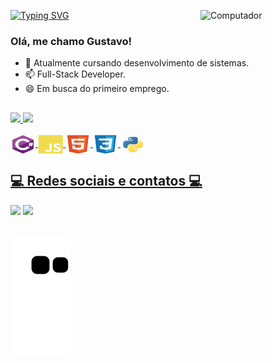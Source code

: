 

[![Typing SVG](https://readme-typing-svg.demolab.com?font=Fira+Code&size=30&duration=4000&width=630&lines=Ol%C3%A1+dev%2C+seja+bem-vindo(a)!;Saiba+mais+sobre+mim+aqui+ツ)](https://git.io/typing-svg)
<img align="right" src="[https://i.pinimg.com/originals/4f/d0/c0/4fd0c049c173c9beb5a0101a84deb6f9.gif](https://www.google.com/url?sa=i&url=https%3A%2F%2Fgifer.com%2Fen%2F4I9G&psig=AOvVaw3EJ0E-RejNJj5zvpnUq9gD&ust=1691171032180000&source=images&cd=vfe&opi=89978449&ved=0CA4QjRxqFwoTCLD1tpuFwYADFQAAAAAdAAAAABAD)](https://www.google.com/url?sa=i&url=https%3A%2F%2Fwww.deviantart.com%2Feiskalterengel18%2Fart%2FRetro-Computer-Pixel-Art-940766104&psig=AOvVaw3EJ0E-RejNJj5zvpnUq9gD&ust=1691171032180000&source=images&cd=vfe&opi=89978449&ved=0CA4QjRxqFwoTCLD1tpuFwYADFQAAAAAdAAAAABAI)" max-width="200px" width="200px" align="right" alt="Computador">


### Olá, me chamo Gustavo!


- 🌱 Atualmente cursando desenvolvimento de sistemas.
- 📫 Full-Stack Developer.
- 😄 Em busca do primeiro emprego.

##

<div>
  <a href="https://github.com/Gustavoozz">
  <img height="180em" src="https://github-readme-stats.vercel.app/api?username=Gustavoozz&show_icons=true&theme=tokyonight&include_all_commits=true&count_private=true"/>
  <img height="180em" src="https://github-readme-stats.vercel.app/api/top-langs/?username=Gustavoozz&layout=compact&langs_count=16&theme=tokyonight"/>
</div>
<div style="display: inline_block"><br>
   <img align="center" alt="Csharp" height="30" width="40" src="https://raw.githubusercontent.com/devicons/devicon/master/icons/csharp/csharp-original.svg">
   <img align="center" alt="Js" height="30" width="40" src="https://raw.githubusercontent.com/devicons/devicon/master/icons/javascript/javascript-plain.svg"> 
   <img align="center" alt="HTML" height="30" width="40" src="https://raw.githubusercontent.com/devicons/devicon/master/icons/html5/html5-original.svg">
   <img align="center" alt="CSS" height="30" width="40" src="https://raw.githubusercontent.com/devicons/devicon/master/icons/css3/css3-original.svg"> 
   <img align="center" alt="Python" height="30" width="40" src="https://raw.githubusercontent.com/devicons/devicon/master/icons/python/python-original.svg"> 
 
</div>

##

  <div>
   <h2> 💻  Redes sociais e contatos  💻 </h2> 
  <a href="https://www.gmail.com/gustavonascimento928@gmail.com/" target="_blank"><img src="https://img.shields.io/badge/Gmail-D14836?style=for-the-badge&logo=gmail&logoColor=white" target="_blank"></a> 
     <a href="https://www.linkedin.com/in/gustavo-magalhães-058a8a272/" target="_blank"><img src="https://img.shields.io/badge/-LinkedIn-%230077B5?style=for-the-badge&logo=linkedin&logoColor=white" target="_blank"></a> 
</div>

##  
  
![snake gif](https://github.com/Gustavoozz/Gustavoozz/blob/output/github-contribution-grid-snake.svg)

##  
  

